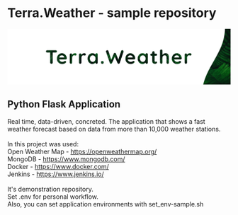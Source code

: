 # Terra.Weather - sample repository
<p align="center">
	<img src="https://github.com/extsand/terra.weather_sample/blob/main/terra.weather/static/web_template/img/terra.weather_logo.png?raw=true" width="auto" height="auto">
</p>

## Python Flask Application

Real time, data-driven, concreted.
The application that shows a fast weather forecast based on data from more than 10,000 weather stations. 
<br>
<br>
In this project was used:
<br>
Open Weather Map - https://openweathermap.org/
<br>
MongoDB - https://www.mongodb.com/
<br>
Docker - https://www.docker.com/
<br>
Jenkins - https://www.jenkins.io/
<br>
<br>
It's demonstration repository. 
<br>
Set .env for personal workflow.
<br>
Also, you can set application environments with set_env-sample.sh
